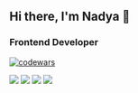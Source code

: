 ## Hi there, I'm Nadya 👋
### Frontend Developer

[![codewars](https://www.codewars.com/users/mengmeiying/badges/large)](https://www.codewars.com/users/mengmeiying)

![](https://github-profile-summary-cards.vercel.app/api/cards/profile-details?username=mengmeiying&theme=solarized_dark)
![](https://github-profile-summary-cards.vercel.app/api/cards/repos-per-language?username=mengmeiying&theme=solarized_dark)
![](https://github-profile-summary-cards.vercel.app/api/cards/stats?username=mengmeiying&theme=solarized_dark)
![](https://github-profile-summary-cards.vercel.app/api/cards/productive-time?username=mengmeiying&theme=solarized_dark)

<!--
**mengmeiying/mengmeiying** is a ✨ _special_ ✨ repository because its `README.md` (this file) appears on your GitHub profile.

Here are some ideas to get you started:

- 🔭 I’m currently working on ...
- 🌱 I’m currently learning ...
- 👯 I’m looking to collaborate on ...
- 🤔 I’m looking for help with ...
- 💬 Ask me about ...
- 📫 How to reach me: ...
- 😄 Pronouns: ...
- ⚡ Fun fact: ...
-->
